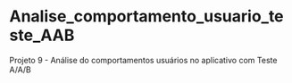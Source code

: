# Analise_comportamento_usuario_teste_AAB
Projeto 9 -  Análise do comportamentos usuários no aplicativo com Teste A/A/B
